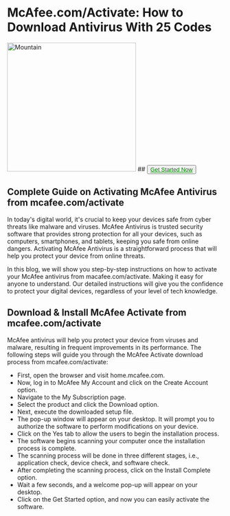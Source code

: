 # McAfee.com/Activate: How to Download Antivirus With 25 Codes
<img src="C:/Users/Admin 5/Downloads/Mcafee activate.jpg" alt="Mountain" style="width:300px">
## <button><a href="https://www.mcafee.com/consumer/en-in/ipz/r2d/flows/retailredemption.html" style="color:green; align:center;">Get Started Now</a></button>

## Complete Guide on Activating McAfee Antivirus from mcafee.com/activate
In today's digital world, it's crucial to keep your devices safe from cyber threats like malware and viruses. McAfee Antivirus is trusted security software that provides strong protection for all your devices, such as computers, smartphones, and tablets, keeping you safe from online dangers. Activating McAfee Antivirus is a straightforward process that will help you protect your device from online threats. 

In this blog, we will show you step-by-step instructions on how to activate your McAfee antivirus from macafee.com/activate. Making it easy for anyone to understand. Our detailed instructions will give you the confidence to protect your digital devices, regardless of your level of tech knowledge. 

## Download & Install McAfee Activate from mcafee.com/activate 
McAfee antivirus will help you protect your device from viruses and malware, resulting in frequent improvements in its performance. The following steps will guide you through the McAfee Activate download process from mcafee.com/activate:

<ul><li>First, open the browser and visit home.mcafee.com.</li>
<li>Now, log in to McAfee My Account and click on the Create Account option.</li>
<li>Navigate to the My Subscription page.</li>
<li>Select the product and click the Download option.</li>
<li>Next, execute the downloaded setup file.</li>
<li>The pop-up window will appear on your desktop. It will prompt you to authorize the software to perform modifications on your device.</li>
<li>Click on the Yes tab to allow the users to begin the installation process.</li>
<li>The software begins scanning your computer once the installation process is complete.</li>
<li>The scanning process will be done in three different stages, i.e., application check, device check, and software check.</li>
<li>After completing the scanning process, click on the Install Complete option.</li>
<li>Wait a few seconds, and a welcome pop-up will appear on your desktop.</li>
<li>Click on the Get Started option, and now you can easily activate the software.</li></ul>


